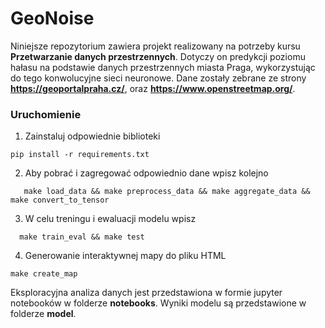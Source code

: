 # GeoNoise

Niniejsze repozytorium zawiera projekt realizowany na potrzeby kursu **Przetwarzanie danych przestrzennych**. Dotyczy on predykcji poziomu hałasu na podstawie danych przestrzennych miasta Praga, wykorzystując do tego konwolucyjne sieci neuronowe. Dane zostały zebrane ze strony **https://geoportalpraha.cz/**, oraz **https://www.openstreetmap.org/**. 

### Uruchomienie

1. Zainstaluj odpowiednie biblioteki

```
pip install -r requirements.txt
```

2. Aby pobrać i zagregować odpowiednio dane wpisz kolejno

```
   make load_data && make preprocess_data && make aggregate_data && make convert_to_tensor
```

3. W celu treningu i ewaluacji modelu wpisz

```
  make train_eval && make test
```

4. Generowanie interaktywnej mapy do pliku HTML

```
make create_map
```

Eksploracyjna analiza danych jest przedstawiona w formie jupyter notebooków w folderze **notebooks**.
Wyniki modelu są przedstawione w folderze **model**.
